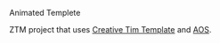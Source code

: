 Animated Templete

ZTM project that uses [Creative Tim Template](https://www.creative-tim.com/) and [AOS](https://michalsnik.github.io/aos/).

